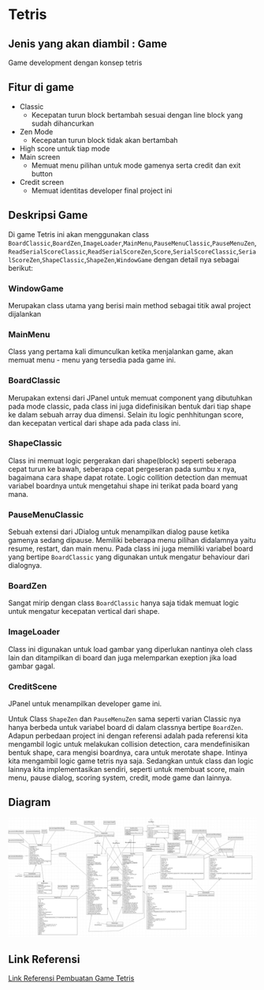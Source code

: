 # Tetris

## Jenis yang akan diambil : Game
Game development dengan konsep tetris

## Fitur di game
- Classic
  - Kecepatan turun block bertambah sesuai dengan line block yang sudah dihancurkan
- Zen Mode
  - Kecepatan turun block tidak akan bertambah
- High score untuk tiap mode
- Main screen
  - Memuat menu pilihan untuk mode gamenya serta credit dan exit button
- Credit screen
  - Memuat identitas developer final project ini

## Deskripsi Game
Di game Tetris ini akan menggunakan class `BoardClassic`,`BoardZen`,`ImageLoader`,`MainMenu`,`PauseMenuClassic`,`PauseMenuZen`,`ReadSerialScoreClassic`,`ReadSerialScoreZen`,`Score`,`SerialScoreClassic`,`SerialScoreZen`,`ShapeClassic`,`ShapeZen`,`WindowGame` dengan detail nya sebagai berikut:

### WindowGame
Merupakan class utama yang berisi main method sebagai titik awal project dijalankan
### MainMenu 
Class yang pertama kali dimunculkan ketika menjalankan game, akan memuat menu - menu yang tersedia pada game ini.
### BoardClassic
Merupakan extensi dari JPanel untuk memuat component yang dibutuhkan pada mode classic, pada class ini juga didefinisikan bentuk dari tiap shape ke dalam sebuah array dua dimensi. Selain itu logic penhhitungan score, dan kecepatan vertical dari shape ada pada class ini.
### ShapeClassic
Class ini memuat logic pergerakan dari shape(block) seperti seberapa cepat turun ke bawah, seberapa cepat pergeseran pada sumbu x nya, bagaimana cara shape dapat rotate. Logic collition detection dan memuat variabel boardnya untuk mengetahui shape ini terikat pada board yang mana.
### PauseMenuClassic
Sebuah extensi dari JDialog untuk menampilkan dialog pause ketika gamenya sedang dipause. Memiliki beberapa menu pilihan didalamnya yaitu resume, restart, dan main menu. Pada class ini juga memiliki variabel board yang bertipe `BoardClassic` yang digunakan untuk mengatur behaviour dari dialognya.
### BoardZen
Sangat mirip dengan class `BoardClassic` hanya saja tidak memuat logic untuk mengatur kecepatan vertical dari shape.
### ImageLoader
Class ini digunakan untuk load gambar yang diperlukan nantinya oleh class lain dan ditampilkan di board dan juga melemparkan exeption jika load gambar gagal.
### CreditScene
JPanel untuk menampilkan developer game ini.


Untuk Class `ShapeZen` dan `PauseMenuZen` sama seperti varian Classic nya hanya berbeda untuk variabel board di dalam classnya bertipe `BoardZen`. Adapun perbedaan project ini dengan referensi adalah pada referensi kita mengambil logic untuk melakukan collision detection, cara mendefinisikan bentuk shape, cara mengisi boardnya, cara untuk merotate shape. Intinya kita mengambil logic game tetris nya saja. Sedangkan untuk class dan logic lainnya kita implementasikan sendiri, seperti untuk membuat score, main menu, pause dialog, scoring system, credit, mode game dan lainnya.

## Diagram
![Gambar Diagram](DiagramFP.png)
## Link Referensi
[Link Referensi Pembuatan Game Tetris](https://www.youtube.com/watch?v=_U0Io6Utf98&list=PLOgQJY7VjpBRpszgw5PfuJlOUQgIVMz5c)
